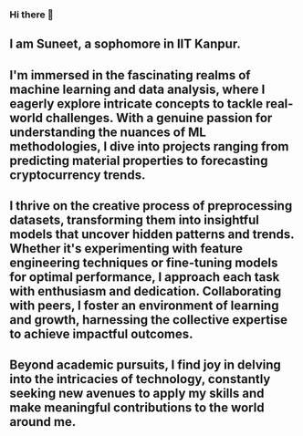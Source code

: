 ### Hi there 👋

## I am Suneet, a sophomore in IIT Kanpur. 

## I'm immersed in the fascinating realms of machine learning and data analysis, where I eagerly explore intricate concepts to tackle real-world challenges. With a genuine passion for understanding the nuances of ML methodologies, I dive into projects ranging from predicting material properties to forecasting cryptocurrency trends. 

## I thrive on the creative process of preprocessing datasets, transforming them into insightful models that uncover hidden patterns and trends. Whether it's experimenting with feature engineering techniques or fine-tuning models for optimal performance, I approach each task with enthusiasm and dedication. Collaborating with peers, I foster an environment of learning and growth, harnessing the collective expertise to achieve impactful outcomes. 

## Beyond academic pursuits, I find joy in delving into the intricacies of technology, constantly seeking new avenues to apply my skills and make meaningful contributions to the world around me.
